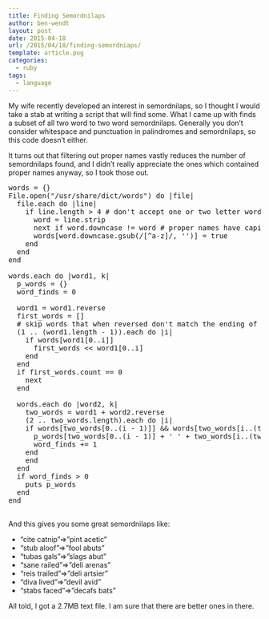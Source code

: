 ```yaml
---
title: Finding Semordnilaps
author: ben-wendt
layout: post
date: 2015-04-18
url: /2015/04/18/finding-semordniaps/
template: article.pug
categories:
  - ruby
tags:
  - language
---
```

My wife recently developed an interest in semordnilaps, so I thought I would take a stab at writing a script that will find some. What I came up with finds a subset of all two word to two word semordnilaps. Generally you don&#8217;t consider whitespace and punctuation in palindromes and semordnilaps, so this code doesn&#8217;t either.

<span class="more"></span>


It turns out that filtering out proper names vastly reduces the number of semordnilaps found, and I didn&#8217;t really appreciate the ones which contained proper names anyway, so I took those out.

<pre class="brush: ruby; title: ; notranslate" title="">words = {}
File.open("/usr/share/dict/words") do |file|
  file.each do |line|
    if line.length &gt; 4 # don't accept one or two letter words.
      word = line.strip
      next if word.downcase != word # proper names have capitals, exclude those.
      words[word.downcase.gsub(/[^a-z]/, '')] = true
    end
  end
end

words.each do |word1, k|  
  p_words = {}
  word_finds = 0
  
  word1 = word1.reverse
  first_words = []
  # skip words that when reversed don't match the ending of another word.
  (1 .. (word1.length - 1)).each do |i|
    if words[word1[0..i]]
      first_words &lt;&lt; word1[0..i]
    end
  end
  if first_words.count == 0
    next
  end

  words.each do |word2, k|  
    two_words = word1 + word2.reverse    
    (2 .. two_words.length).each do |i|
   	if words[two_words[0..(i - 1)]] && words[two_words[i..(two_words.length-1)]]
   	  p_words[two_words[0..(i - 1)] + ' ' + two_words[i..(two_words.length-1)]] = word2 + ' ' + word1.reverse
   	  word_finds += 1
   	end
    end
  end
  if word_finds &gt; 0
    puts p_words
  end
end

</pre>

And this gives you some great semordnilaps like:

  * &#8220;cite catnip&#8221;=>&#8221;pint acetic&#8221;
  * &#8220;stub aloof&#8221;=>&#8221;fool abuts&#8221;
  * &#8220;tubas gals&#8221;=>&#8221;slags abut&#8221;
  * &#8220;sane railed&#8221;=>&#8221;deli arenas&#8221;
  * &#8220;reis trailed&#8221;=>&#8221;deli artsier&#8221;
  * &#8220;diva lived&#8221;=>&#8221;devil avid&#8221;
  * &#8220;stabs faced&#8221;=>&#8221;decafs bats&#8221;

All told, I got a 2.7MB text file. I am sure that there are better ones in there.
